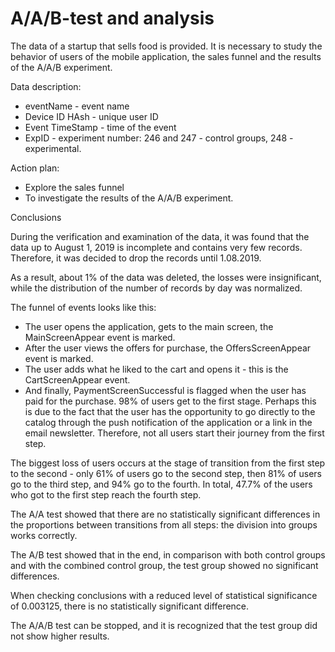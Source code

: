 # A/A/B-test and analysis

The data of a startup that sells food is provided. It is necessary to study the behavior of users of the mobile application, the sales funnel and the results of the A/A/B experiment.

Data description:
- eventName - event name
- Device ID HAsh - unique user ID
- Event TimeStamp - time of the event
- ExpID - experiment number: 246 and 247 - control groups, 248 - experimental.

Action plan:
- Explore the sales funnel
- To investigate the results of the A/A/B experiment.

Conclusions 

During the verification and examination of the data, it was found that the data up to August 1, 2019 is incomplete and contains very few records. Therefore, it was decided to drop the records until 1.08.2019.

As a result, about 1% of the data was deleted, the losses were insignificant, while the distribution of the number of records by day was normalized.

The funnel of events looks like this:

- The user opens the application, gets to the main screen, the MainScreenAppear event is marked.
- After the user views the offers for purchase, the OffersScreenAppear event is marked.
- The user adds what he liked to the cart and opens it - this is the CartScreenAppear event.
- And finally, PaymentScreenSuccessful is flagged when the user has paid for the purchase.
98% of users get to the first stage. Perhaps this is due to the fact that the user has the opportunity to go directly to the catalog through the push notification of the application or a link in the email newsletter. Therefore, not all users start their journey from the first step.

The biggest loss of users occurs at the stage of transition from the first step to the second - only 61% of users go to the second step, then 81% of users go to the third step, and 94% go to the fourth. In total, 47.7% of the users who got to the first step reach the fourth step.

The A/A test showed that there are no statistically significant differences in the proportions between transitions from all steps: the division into groups works correctly.

The A/B test showed that in the end, in comparison with both control groups and with the combined control group, the test group showed no significant differences.

When checking conclusions with a reduced level of statistical significance of 0.003125, there is no statistically significant difference.

The A/A/B test can be stopped, and it is recognized that the test group did not show higher results.
